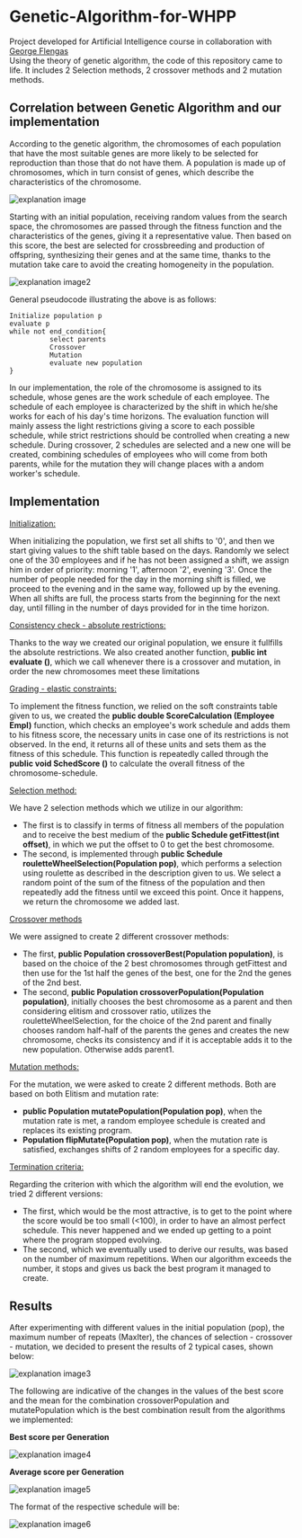 # Genetic-Algorithm-for-WHPP
Project developed for Artificial Intelligence course in collaboration with [George Flengas](https://github.com/gflengas)<br/>
Using the theory of genetic algorithm, the code of this repository came to life. It includes 2 Selection methods, 2 crossover methods and 2 mutation methods.

## Correlation between Genetic Algorithm and our implementation 
According to the genetic algorithm, the chromosomes of each population that have the most suitable genes are more likely to be selected for reproduction than those that do not have them. A population is made up of chromosomes, which in turn consist of genes, which describe the characteristics of the chromosome.

![explanation image](https://github.com/gflengas/Genetic-Algorithm-for-WHPP/blob/master/pictures/1.png)

Starting with an initial population, receiving random values from the search space, the chromosomes are passed through the fitness function and the characteristics of the genes, giving it a representative value. Then based on this score, the best are selected for crossbreeding and production of offspring, synthesizing their genes and at the same time, thanks to the mutation take care to avoid the creating homogeneity in the population.

![explanation image2](https://github.com/gflengas/Genetic-Algorithm-for-WHPP/blob/master/pictures/2.png)

General pseudocode illustrating the above is as follows:
```
Initialize population p
evaluate p
while not end_condition{
          select parents
          Crossover
          Mutation
          evaluate new population
}
```
In our implementation, the role of the chromosome is assigned to its schedule, whose genes are the work schedule of each employee. The schedule of each employee is characterized by the shift in which he/she works for each of his day's time horizons. The evaluation function will mainly assess the light restrictions giving a score to each possible schedule, while strict restrictions should be controlled when creating a new schedule. During crossover, 2 schedules are selected and a new one will be created, combining schedules of employees who will come from both parents, while for the mutation they will change places with a andom worker's schedule.

## Implementation
<ins>Initialization:</ins>

When initializing the population, we first set all shifts to '0', and then we start giving values to the shift table based on the days. Randomly we select one of the 30 employees and if he has not been assigned a shift, we assign him in order of priority: morning '1', afternoon '2', evening '3'. Once the number of people needed for the day in the morning shift is filled, we proceed to the evening and in the same way, followed up by the evening. When all shifts are full, the process starts from the beginning for the next day, until filling in the number of days provided for in the time horizon.

<ins>Consistency check - absolute restrictions:</ins>

Thanks to the way we created our original population, we ensure it
fullfills the absolute restrictions. We also created another function, **public int evaluate ()**, which we call whenever there is a crossover and mutation, in order the new chromosomes meet these limitations

<ins>Grading - elastic constraints:</ins>

To implement the fitness function, we relied on the soft constraints table given to us, we created the **public double ScoreCalculation (Employee Empl)** function, which checks an employee's work schedule and adds them to his fitness score, the necessary units in case one of its restrictions is not observed. In the end, it returns all of these units and sets them as the fitness of this schedule. This function is repeatedly called through the **public void SchedScore ()** to calculate the overall fitness of the chromosome-schedule.

<ins>Selection method:</ins>

We have 2 selection methods which we utilize in our algorithm:
- The first is to classify in terms of fitness all members of the population and to receive the best medium of the **public Schedule getFittest(int offset)**, in which we put the offset to 0 to get the best chromosome.
- The second, is implemented through **public Schedule rouletteWheelSelection(Population pop)**, which performs a selection using roulette as described in the description given to us. We select a random point of the sum of the fitness of the population and then repeatedly add the fitness until we exceed this point. Once it happens, we return the chromosome we added last.

<ins>Crossover methods</ins>

We were assigned to create 2 different crossover methods:
- The first, **public Population crossoverBest(Population population)**, is based on the choice of the 2 best chromosomes through getFittest and then use for the 1st half the genes of the best, one for the 2nd the genes of the 2nd best.
- The second, **public Population crossoverPopulation(Population population)**, initially chooses the best chromosome as a parent and then considering elitism and crossover ratio, utilizes the rouletteWheelSelection, for the choice of the 2nd parent and finally chooses random half-half of the parents the genes and creates the new chromosome, checks its consistency and if it is acceptable adds it to the new population. Otherwise adds parent1.

<ins>Mutation methods:</ins>

For the mutation, we were asked to create 2 different methods. Both are based on both Elitism and mutation rate:
- **public Population mutatePopulation(Population pop)**, when the mutation rate is met, a random employee schedule is created and replaces its existing program.
- **Population flipMutate(Population pop)**, when the mutation rate is satisfied, exchanges shifts of 2 random employees for a specific day.

<ins>Termination criteria:</ins>

Regarding the criterion with which the algorithm will end the evolution, we tried 2 different versions:
- The first, which would be the most attractive, is to get to the point where the score would be too small (<100), in order to have an almost perfect schedule. This never happened and we ended up getting to a point where the program stopped evolving.
- The second, which we eventually used to derive our results, was based on the number of maximum repetitions. When our algorithm exceeds the number, it stops and gives us back the best program it managed to create.

## Results
After experimenting with different values in the initial population (pop), the maximum number of repeats (MaxIter), the chances of selection - crossover - mutation, we decided to present the results of 2 typical cases, shown below:

![explanation image3](https://github.com/gflengas/Genetic-Algorithm-for-WHPP/blob/master/pictures/3.png)

The following are indicative of the changes in the values of the best score and the mean for the combination crossoverPopulation and mutatePopulation which is the best combination result from the algorithms we implemented:

**Best score per Generation**

![explanation image4](https://github.com/gflengas/Genetic-Algorithm-for-WHPP/blob/master/pictures/4%20best%20score%20per%20generation.png)

**Average score per Generation**

![explanation image5](https://github.com/gflengas/Genetic-Algorithm-for-WHPP/blob/master/pictures/5%20avg%20score%20per%20generation.png)

The format of the respective schedule will be:

![explanation image6](https://github.com/gflengas/Genetic-Algorithm-for-WHPP/blob/master/pictures/6.png)
